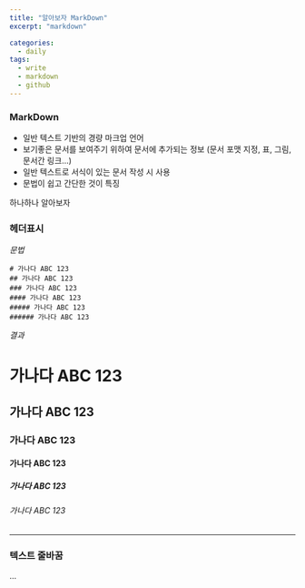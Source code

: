 ```yaml
---
title: "알아보자 MarkDown"
excerpt: "markdown"

categories:
  - daily
tags:
  - write
  - markdown
  - github
---
```



### MarkDown
* 일반 텍스트 기반의 경량 마크업 언어
* 보기좋은 문서를 보여주기 위하여 문서에 추가되는 정보  (문서 포맷 지정, 표, 그림, 문서간 링크...)
* 일반 텍스트로 서식이 있는 문서 작성 시 사용
* 문법이 쉽고 간단한 것이 특징


하나하나 알아보자

### 헤더표시

_문법_

```
# 가나다 ABC 123
## 가나다 ABC 123
### 가나다 ABC 123
#### 가나다 ABC 123
##### 가나다 ABC 123
###### 가나다 ABC 123
```

_결과_

# 가나다 ABC 123
## 가나다 ABC 123
### 가나다 ABC 123
#### 가나다 ABC 123
##### 가나다 ABC 123
###### 가나다 ABC 123
---
### 텍스트 줄바꿈
...
